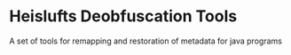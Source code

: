 # Heislufts Deobfuscation Tools
A set of tools for remapping and restoration of metadata for java programs